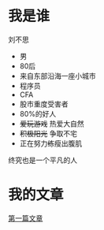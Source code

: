 # 我是谁
  
刘不思

- 男
- 80后
- 来自东部沿海一座小城市
- 程序员
- CFA
- 股市重度受害者
- 80%的好人
- ~~爱玩游戏~~ 热爱大自然
- ~~积极阳光~~ 争取不宅
- 正在努力~~练~~瘦出腹肌

终究也是一个平凡的人

# 我的文章

[第一篇文章](第一篇文章.md)
